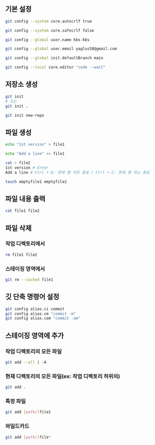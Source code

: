 ## 기본 설정

```bash
git config --system core.autocrlf true
```

```bash
git config --system core.safecrlf false
```   

```bash
git config --global user.name kbs-kbs
```

```bash
git config --global user.email yaglus58@gmail.com
```

```bash
git config --global init.defaultBranch main
```

```bash
git config --local core.editor "code --wait"
```

## 저장소 생성

```bash
git init
# 또는
git init .
```

```bash
git init new-repo
```

## 파일 생성

```bash
echo "1st version" > file1
```

```bash
echo "Add a line" >> file1
```

```bash
cat > file2
1st version # Enter
Add a line # Ctrl + D: 현재 행 저장 종료 / Ctrl + C: 현재 행 취소 종료
```

```bash
touch emptyfile1 emptyfile2
```

## 파일 내용 출력

```bash
cat file1 file2
```

## 파일 삭제
### 작업 디렉토리에서

```bash
rm file1 file2
```

### 스테이징 영역에서

```bash
git rm --cached file1
```

## 깃 단축 명령어 설정

```bash
git config alias.ci commit
git config alias.cm "commit -m"
git config alias.cam "commit -am"
```

## 스테이징 영역에 추가
### 작업 디렉토리의 모든 파일

```bash
git add --all | -A
```

### 현재 디렉토리의 모든 파일(ex: 작업 디렉토리 하위의)

```bash
git add .
```

### 특정 파일

```bash
git add [path/]file1
```

### 와일드카드

```bash
git add [path/]file*
```

